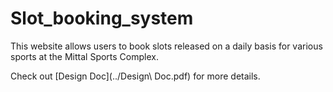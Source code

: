 # Slot_booking_system
This website allows users to book slots released on a daily basis for various sports at the Mittal Sports Complex.

Check out [Design Doc](../Design\ Doc.pdf) for more details.
